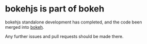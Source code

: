 
# bokehjs is part of bokeh

bokehjs standalone development has completed,
and the code been merged into [bokeh](https://github.com/ContinuumIO/bokeh).

Any further issues and pull requests should be made there.
